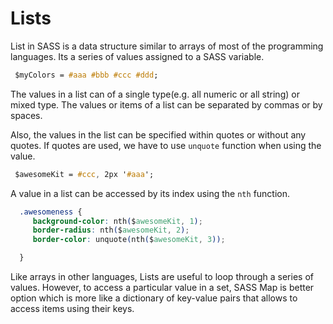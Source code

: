 # Lists

List in SASS is a data structure similar to arrays of most of the programming languages. Its a series of values assigned to a SASS variable.

```css
 $myColors = #aaa #bbb #ccc #ddd;
```

The values in a list can of a single type\(e.g. all numeric or all string\) or mixed type. The values or items of a list can be separated by commas or by spaces.

Also, the values in the list can be specified within quotes or without any quotes. If quotes are used, we have to use `unquote` function when using the value.

```css
 $awesomeKit = #ccc, 2px '#aaa';
```

A value in a list can be accessed by its index using the `nth` function.

```css
  .awesomeness {
     background-color: nth($awesomeKit, 1);
     border-radius: nth($awesomeKit, 2);
     border-color: unquote(nth($awesomeKit, 3));

  }
```

Like arrays in other languages, Lists are useful to loop through a series of values. However, to access a particular value in a set, SASS Map is better option which is more like a dictionary of key-value pairs that allows to access items using their keys.

